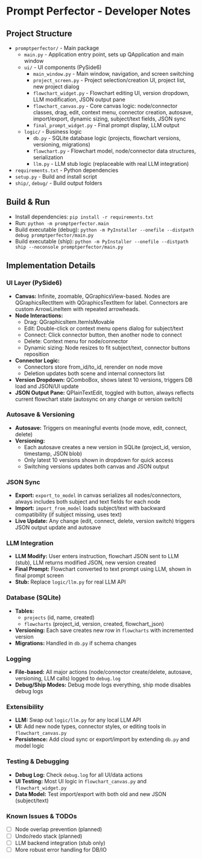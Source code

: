 
# Prompt Perfector - Developer Notes

## Project Structure

- `promptperfector/` - Main package
  - `main.py` - Application entry point, sets up QApplication and main window
  - `ui/` - UI components (PySide6)
    - `main_window.py` - Main window, navigation, and screen switching
    - `project_screen.py` - Project selection/creation UI, project list, new project dialog
    - `flowchart_widget.py` - Flowchart editing UI, version dropdown, LLM modification, JSON output pane
    - `flowchart_canvas.py` - Core canvas logic: node/connector classes, drag, edit, context menu, connector creation, autosave, import/export, dynamic sizing, subject/text fields, JSON sync
    - `final_prompt_widget.py` - Final prompt display, LLM output
  - `logic/` - Business logic
    - `db.py` - SQLite database logic (projects, flowchart versions, versioning, migrations)
    - `flowchart.py` - Flowchart model, node/connector data structures, serialization
    - `llm.py` - LLM stub logic (replaceable with real LLM integration)
- `requirements.txt` - Python dependencies
- `setup.py` - Build and install script
- `ship/`, `debug/` - Build output folders

## Build & Run

- Install dependencies: `pip install -r requirements.txt`
- Run: `python -m promptperfector.main`
- Build executable (debug): `python -m PyInstaller --onefile --distpath debug promptperfector/main.py`
- Build executable (ship): `python -m PyInstaller --onefile --distpath ship --noconsole promptperfector/main.py`

## Implementation Details

### UI Layer (PySide6)
- **Canvas:** Infinite, zoomable, QGraphicsView-based. Nodes are QGraphicsRectItem with QGraphicsTextItem for label. Connectors are custom ArrowLineItem with repeated arrowheads.
- **Node Interactions:**
  - Drag: QGraphicsItem.ItemIsMovable
  - Edit: Double-click or context menu opens dialog for subject/text
  - Connect: Click connector button, then another node to connect
  - Delete: Context menu for node/connector
  - Dynamic sizing: Node resizes to fit subject/text, connector buttons reposition
- **Connector Logic:**
  - Connectors store from_id/to_id, rerender on node move
  - Deletion updates both scene and internal connectors list
- **Version Dropdown:** QComboBox, shows latest 10 versions, triggers DB load and JSON/UI update
- **JSON Output Pane:** QPlainTextEdit, toggled with button, always reflects current flowchart state (autosync on any change or version switch)

### Autosave & Versioning
- **Autosave:** Triggers on meaningful events (node move, edit, connect, delete)
- **Versioning:**
  - Each autosave creates a new version in SQLite (project_id, version, timestamp, JSON blob)
  - Only latest 10 versions shown in dropdown for quick access
  - Switching versions updates both canvas and JSON output

### JSON Sync
- **Export:** `export_to_model` in canvas serializes all nodes/connectors, always includes both subject and text fields for each node
- **Import:** `import_from_model` loads subject/text with backward compatibility (if subject missing, uses text)
- **Live Update:** Any change (edit, connect, delete, version switch) triggers JSON output update and autosave

### LLM Integration
- **LLM Modify:** User enters instruction, flowchart JSON sent to LLM (stub), LLM returns modified JSON, new version created
- **Final Prompt:** Flowchart converted to text prompt using LLM, shown in final prompt screen
- **Stub:** Replace `logic/llm.py` for real LLM API

### Database (SQLite)
- **Tables:**
  - `projects` (id, name, created)
  - `flowcharts` (project_id, version, created, flowchart_json)
- **Versioning:** Each save creates new row in `flowcharts` with incremented version
- **Migrations:** Handled in `db.py` if schema changes

### Logging
- **File-based:** All major actions (node/connector create/delete, autosave, versioning, LLM calls) logged to `debug.log`
- **Debug/Ship Modes:** Debug mode logs everything, ship mode disables debug logs

### Extensibility
- **LLM:** Swap out `logic/llm.py` for any local LLM API
- **UI:** Add new node types, connector styles, or editing tools in `flowchart_canvas.py`
- **Persistence:** Add cloud sync or export/import by extending `db.py` and model logic

### Testing & Debugging
- **Debug Log:** Check `debug.log` for all UI/data actions
- **UI Testing:** Most UI logic in `flowchart_canvas.py` and `flowchart_widget.py`
- **Data Model:** Test import/export with both old and new JSON (subject/text)

### Known Issues & TODOs
- [ ] Node overlap prevention (planned)
- [ ] Undo/redo stack (planned)
- [ ] LLM backend integration (stub only)
- [ ] More robust error handling for DB/IO

